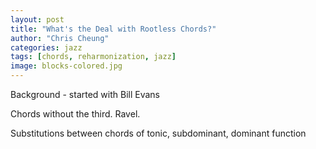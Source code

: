 ```yaml
---
layout: post
title: "What's the Deal with Rootless Chords?"
author: "Chris Cheung"
categories: jazz
tags: [chords, reharmonization, jazz]
image: blocks-colored.jpg
---
```


Background - started with Bill Evans

Chords without the third. Ravel.

Substitutions between chords of tonic, subdominant, dominant function

